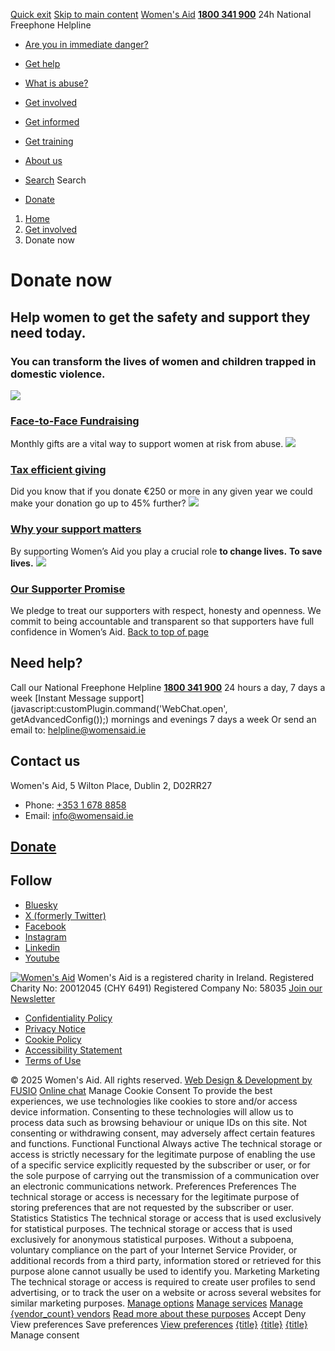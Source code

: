 [Quick exit](https://www.womensaid.ie/get-involved/donate/#exit)
[Skip to main content](https://www.womensaid.ie/get-involved/donate/#pagecontent "Skip to main content")
[Women's Aid](https://www.womensaid.ie/)
**[1800 341 900](tel:1800341900)** 24h National Freephone Helpline
  * [Are you in immediate danger?](https://www.womensaid.ie/are-you-in-immediate-danger/)
  * [Get help](https://www.womensaid.ie/get-help/)
  * [What is abuse?](https://www.womensaid.ie/what-is-abuse/)
  * [Get involved](https://www.womensaid.ie/get-involved/)
  * [Get informed](https://www.womensaid.ie/get-informed/)
  * [Get training](https://www.womensaid.ie/get-training/)
  * [About us](https://www.womensaid.ie/about-us/)


  * [Search](https://www.womensaid.ie/get-involved/donate/)
Search
  * [Donate](https://www.womensaid.ie/get-involved/donate/)


  1. [Home](https://www.womensaid.ie/)
  2. [Get involved](https://www.womensaid.ie/get-involved/)
  3. Donate now


# Donate now
## Help women to get the safety and support they need today.
### You can transform the lives of women and children trapped in domestic violence.
![](https://www.womensaid.ie/app/uploads/2023/07/iStock-1257966006-1-scaled.jpg)
### [Face-to-Face Fundraising](https://www.womensaid.ie/get-involved/donate/face-to-face-fundraising/)
Monthly gifts are a vital way to support women at risk from abuse.
![](https://www.womensaid.ie/app/uploads/2023/06/4-1-1-tax-efficient-giving-800x600-1.jpg)
### [Tax efficient giving](https://www.womensaid.ie/get-involved/donate/tax-efficient-giving/)
Did you know that if you donate €250 or more in any given year we could make your donation go up to 45% further?
![](https://www.womensaid.ie/app/uploads/2023/07/iStock-1296052692-1-scaled.jpg)
### [Why your support matters](https://www.womensaid.ie/get-involved/donate/why-your-support-matters/)
By supporting Women’s Aid you play a crucial role **to change lives.** **To save lives.**
![](https://www.womensaid.ie/app/uploads/2023/06/4-5-supporter-promise-2-800x600-1.jpg)
### [Our Supporter Promise](https://www.womensaid.ie/get-involved/supporter-promise/)
We pledge to treat our supporters with respect, honesty and openness. We commit to being accountable and transparent so that supporters have full confidence in Women’s Aid.
[Back to top of page](https://www.womensaid.ie/get-involved/donate/#top)
## Need help?
Call our National Freephone Helpline **[1800 341 900](tel:1800341900)** 24 hours a day, 7 days a week 
[Instant Message support](javascript:customPlugin.command\('WebChat.open', getAdvancedConfig\(\)\);) mornings and evenings 7 days a week
Or send an email to: helpline@womensaid.ie
## Contact us
Women's Aid, 5 Wilton Place, Dublin 2, D02RR27
  * Phone: [+353 1 678 8858](tel:+35316788858)
  * Email: info@womensaid.ie


## [Donate](https://www.womensaid.ie/get-involved/donate/)
## Follow
  * [Bluesky](https://bsky.app/profile/womensaidireland.bsky.social)
  * [X (formerly Twitter)](https://x.com/Womens_Aid)
  * [Facebook](https://www.facebook.com/womensaid.ie)
  * [Instagram](https://www.instagram.com/womens.aid)
  * [Linkedin](https://www.linkedin.com/company/women's-aid/)
  * [Youtube](https://www.youtube.com/@womensaidireland)


[![Women's Aid](https://www.womensaid.ie/app/themes/womensaidsage9/resources/assets/img/womens-aid-logo-white.svg)](https://www.womensaid.ie/get-involved/donate/)
Women's Aid is a registered charity in Ireland.
Registered Charity No: 20012045 (CHY 6491) Registered Company No: 58035
[Join our Newsletter](https://www.womensaid.ie/get-informed/news-events/newsletter/)
  * [Confidentiality Policy](https://www.womensaid.ie/about-us/compliance/confidentiality-policy/)
  * [Privacy Notice](https://www.womensaid.ie/about-us/compliance/privacy-notice/)
  * [Cookie Policy](https://www.womensaid.ie/about-us/compliance/cookie-policy/)
  * [Accessibility Statement](https://www.womensaid.ie/about-us/compliance/accessibility-statement/)
  * [Terms of Use](https://www.womensaid.ie/about-us/compliance/terms-of-use/)


© 2025 Women's Aid. All rights reserved. [Web Design & Development by FUSIO](https://www.fusio.net/?utm_source=WomensAid&utm_medium=Website&utm_campaign=ClientLinks)
[Online chat](https://www.womensaid.ie/get-involved/donate/#chat)
Manage Cookie Consent
To provide the best experiences, we use technologies like cookies to store and/or access device information. Consenting to these technologies will allow us to process data such as browsing behaviour or unique IDs on this site. Not consenting or withdrawing consent, may adversely affect certain features and functions.
Functional Functional Always active 
The technical storage or access is strictly necessary for the legitimate purpose of enabling the use of a specific service explicitly requested by the subscriber or user, or for the sole purpose of carrying out the transmission of a communication over an electronic communications network.
Preferences Preferences
The technical storage or access is necessary for the legitimate purpose of storing preferences that are not requested by the subscriber or user.
Statistics Statistics
The technical storage or access that is used exclusively for statistical purposes. The technical storage or access that is used exclusively for anonymous statistical purposes. Without a subpoena, voluntary compliance on the part of your Internet Service Provider, or additional records from a third party, information stored or retrieved for this purpose alone cannot usually be used to identify you.
Marketing Marketing
The technical storage or access is required to create user profiles to send advertising, or to track the user on a website or across several websites for similar marketing purposes.
[Manage options](https://www.womensaid.ie/get-involved/donate/) [Manage services](https://www.womensaid.ie/get-involved/donate/) [Manage {vendor_count} vendors](https://www.womensaid.ie/get-involved/donate/) [Read more about these purposes](https://cookiedatabase.org/tcf/purposes/)
Accept Deny View preferences Save preferences [View preferences](https://www.womensaid.ie/get-involved/donate/)
[{title}](https://www.womensaid.ie/get-involved/donate/) [{title}](https://www.womensaid.ie/get-involved/donate/) [{title}](https://www.womensaid.ie/get-involved/donate/)
Manage consent
